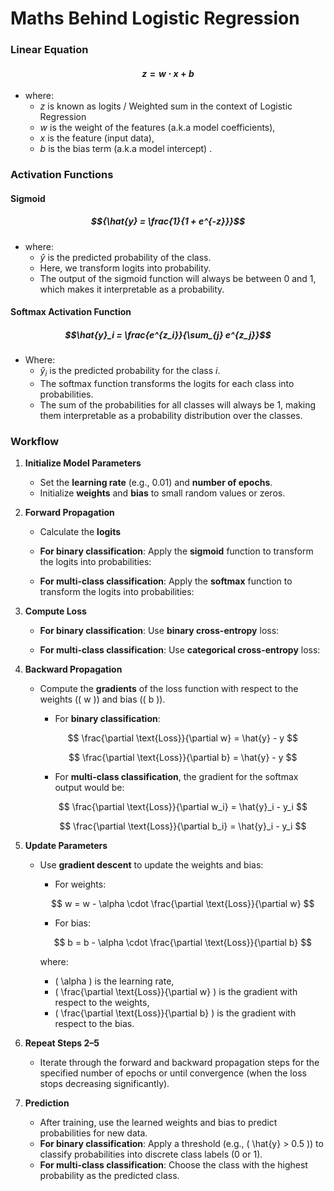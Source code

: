 # Maths Behind Logistic Regression

### Linear Equation

#### $${z = w \cdot x + b}$$

- where:
  - $z$ is known as logits / Weighted sum in the context of Logistic Regression
  - $w$ is the weight of the features (a.k.a model coefficients),
  - $x$ is the feature (input data),
  - $b$ is the bias term (a.k.a model intercept) .

### Activation Functions

#### Sigmoid

##### $${\hat{y} = \frac{1}{1 + e^{-z}}}$$

- where:
  - $\hat{y}$ is the predicted probability of the class.
  - Here, we transform logits into probability.
  - The output of the sigmoid function will always be between 0 and 1, which makes it interpretable as a probability.

#### Softmax Activation Function

##### $$\hat{y}_i = \frac{e^{z_i}}{\sum_{j} e^{z_j}}$$

- Where:
  - $\hat{y}_i$ is the predicted probability for the class $i$.
  - The softmax function transforms the logits for each class into probabilities.
  - The sum of the probabilities for all classes will always be 1, making them interpretable as a probability distribution over the classes.

### Workflow

1. **Initialize Model Parameters**
   - Set the **learning rate** (e.g., 0.01) and **number of epochs**.
   - Initialize **weights** and **bias** to small random values or zeros.

2. **Forward Propagation**
   - Calculate the **logits**
   - **For binary classification**: Apply the **sigmoid** function to transform the logits into probabilities:

   - **For multi-class classification**: Apply the **softmax** function to transform the logits into probabilities:

3. **Compute Loss**
   - **For binary classification**: Use **binary cross-entropy** loss:

   - **For multi-class classification**: Use **categorical cross-entropy** loss:

4. **Backward Propagation**
   - Compute the **gradients** of the loss function with respect to the weights (\( w \)) and bias (\( b \)).
     - For **binary classification**:

     $$
     \frac{\partial \text{Loss}}{\partial w} = \hat{y} - y
     $$

     $$
     \frac{\partial \text{Loss}}{\partial b} = \hat{y} - y
     $$

     - For **multi-class classification**, the gradient for the softmax output would be:

     $$
     \frac{\partial \text{Loss}}{\partial w_i} = \hat{y}_i - y_i
     $$

     $$
     \frac{\partial \text{Loss}}{\partial b_i} = \hat{y}_i - y_i
     $$

5. **Update Parameters**
   - Use **gradient descent** to update the weights and bias:
     - For weights:

     $$
     w = w - \alpha \cdot \frac{\partial \text{Loss}}{\partial w}
     $$

     - For bias:

     $$
     b = b - \alpha \cdot \frac{\partial \text{Loss}}{\partial b}
     $$

     where:
     - \( \alpha \) is the learning rate,
     - \( \frac{\partial \text{Loss}}{\partial w} \) is the gradient with respect to the weights,
     - \( \frac{\partial \text{Loss}}{\partial b} \) is the gradient with respect to the bias.

6. **Repeat Steps 2–5**
   - Iterate through the forward and backward propagation steps for the specified number of epochs or until convergence (when the loss stops decreasing significantly).

7. **Prediction**
   - After training, use the learned weights and bias to predict probabilities for new data.
   - **For binary classification**: Apply a threshold (e.g., \( \hat{y} > 0.5 \)) to classify probabilities into discrete class labels (0 or 1).
   - **For multi-class classification**: Choose the class with the highest probability as the predicted class.
